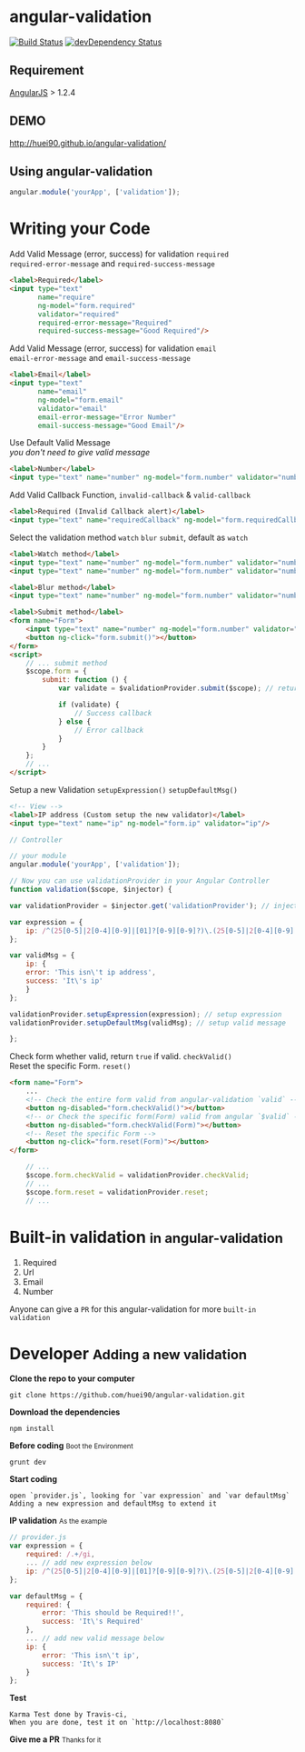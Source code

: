 angular-validation
=========================
[![Build Status](https://travis-ci.org/huei90/angular-validation.png?branch=master)](https://travis-ci.org/huei90/angular-validation)
[![devDependency Status](https://david-dm.org/huei90/angular-validation/dev-status.png)](https://david-dm.org/huei90/angular-validation#info=devDependencies)

Requirement
-----
[AngularJS](http://angularjs.org) > 1.2.4

DEMO
-----
http://huei90.github.io/angular-validation/

Using angular-validation
---
```javascript
angular.module('yourApp', ['validation']);
```

Writing your Code
====
Add Valid Message (error, success) for validation `required` <br/>
`required-error-message` and `required-success-message`
```html
<label>Required</label>
<input type="text"
       name="require"
       ng-model="form.required"
       validator="required"
       required-error-message="Required"
       required-success-message="Good Required"/>
```

Add Valid Message (error, success) for validation `email` <br/>
`email-error-message` and `email-success-message`

```html
<label>Email</label>
<input type="text"
       name="email"
       ng-model="form.email"
       validator="email"
       email-error-message="Error Number"
       email-success-message="Good Email"/>
```

Use Default Valid Message<br/>
*you don't need to give valid message*

```html
<label>Number</label>
<input type="text" name="number" ng-model="form.number" validator="number"/>
```

Add Valid Callback Function, `invalid-callback` & `valid-callback`

```html
<label>Required (Invalid Callback alert)</label>
<input type="text" name="requiredCallback" ng-model="form.requiredCallback" validator="required" invalid-callback='error("Must be Required");'/>
```

Select the validation method `watch` `blur` `submit`, default as `watch`

```html
<label>Watch method</label>
<input type="text" name="number" ng-model="form.number" validator="number" valid-method="watch"/>
<input type="text" name="number" ng-model="form.number" validator="number"/>

<label>Blur method</label>
<input type="text" name="number" ng-model="form.number" validator="number" valid-method="blur"/>

<label>Submit method</label>
<form name="Form">
    <input type="text" name="number" ng-model="form.number" validator="number" valid-method="submit"/>
    <button ng-click="form.submit()"></button>
</form>
<script>
    // ... submit method
    $scope.form = {
        submit: function () {
            var validate = $validationProvider.submit($scope); // return true iff form is valid

            if (validate) {
                // Success callback
            } else {
                // Error callback
            }
        }
    };
    // ...
</script>
```

Setup a new Validation `setupExpression()` `setupDefaultMsg()`

```html
<!-- View -->
<label>IP address (Custom setup the new validator)</label>
<input type="text" name="ip" ng-model="form.ip" validator="ip"/>
```

```javascript
// Controller

// your module
angular.module('yourApp', ['validation']);

// Now you can use validationProvider in your Angular Controller
function validation($scope, $injector) {

var validationProvider = $injector.get('validationProvider'); // inject validationProvider

var expression = {
    ip: /^(25[0-5]|2[0-4][0-9]|[01]?[0-9][0-9]?)\.(25[0-5]|2[0-4][0-9]|[01]?[0-9][0-9]?)\.(25[0-5]|2[0-4][0-9]|[01]?[0-9][0-9]?)\.(25[0-5]|2[0-4][0-9]|[01]?[0-9][0-9]?)$/
};

var validMsg = {
    ip: {
    error: 'This isn\'t ip address',
    success: 'It\'s ip'
    }
};

validationProvider.setupExpression(expression); // setup expression
validationProvider.setupDefaultMsg(validMsg); // setup valid message

};

```

Check form whether valid, return `true` if valid. `checkValid()`<br/>
Reset the specific Form. `reset()`

```html
<form name="Form">
    ...
    <!-- Check the entire form valid from angular-validation `valid` -->
    <button ng-disabled="form.checkValid()"></button>
    <!-- or Check the specific form(Form) valid from angular `$valid` -->
    <button ng-disabled="form.checkValid(Form)"></button>
    <!-- Reset the specific Form -->
    <button ng-click="form.reset(Form)"></button>
</form>
```

```javascript
    // ...
    $scope.form.checkValid = validationProvider.checkValid;
    // ...
    $scope.form.reset = validationProvider.reset;
    // ...
```
Built-in validation <small>in angular-validation</small>
===

1. Required
2. Url
3. Email
4. Number

Anyone can give a `PR` for this angular-validation for more `built-in validation`

Developer <small>Adding a new validation</small>
=====
**Clone the repo to your computer**
```
git clone https://github.com/huei90/angular-validation.git
```

**Download the dependencies**
```
npm install
```

**Before coding** <small>Boot the  Environment</small>
```
grunt dev
```

**Start coding**
```
open `provider.js`, looking for `var expression` and `var defaultMsg`
Adding a new expression and defaultMsg to extend it
```

**IP validation** <small>As the example</small>
```javascript
// provider.js
var expression = {
    required: /.+/gi,
    ... // add new expression below
    ip: /^(25[0-5]|2[0-4][0-9]|[01]?[0-9][0-9]?)\.(25[0-5]|2[0-4][0-9]|[01]?[0-9][0-9]?)\.(25[0-5]|2[0-4][0-9]|[01]?[0-9][0-9]?)\.(25[0-5]|2[0-4][0-9]|[01]?[0-9][0-9]?)$/
};

var defaultMsg = {
    required: {
        error: 'This should be Required!!',
        success: 'It\'s Required'
    },
    ... // add new valid message below
    ip: {
        error: 'This isn\'t ip',
        success: 'It\'s IP'
    }
};
```
**Test**
```
Karma Test done by Travis-ci,
When you are done, test it on `http://localhost:8080`
```

**Give me a PR** <small> Thanks for it </small>
